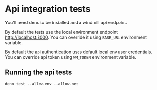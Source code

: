# Api integration tests

You'll need deno to be installed and a windmill api endpoint.

By default the tests use the local environment endpoint <http://localhost:8000>. You can override it using `BASE_URL` environment variable.

By default the api authentication uses default local env user credentials. You can override api token using `WM_TOKEN` environment variable.

## Running the api tests

`deno test --allow-env --allow-net`
